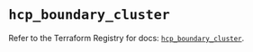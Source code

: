 # `hcp_boundary_cluster`

Refer to the Terraform Registry for docs: [`hcp_boundary_cluster`](https://registry.terraform.io/providers/hashicorp/hcp/0.95.1/docs/resources/boundary_cluster).
